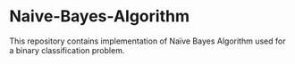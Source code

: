 # Naive-Bayes-Algorithm
This repository contains implementation of Naïve Bayes Algorithm used for a binary classification problem.



